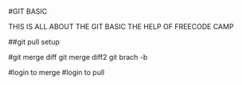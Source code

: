 #GIT BASIC 

THIS IS ALL ABOUT THE GIT BASIC THE HELP OF FREECODE CAMP

##git pull setup

#git merge diff
git merge diff2
git brach -b 

#login to merge
#login to pull
